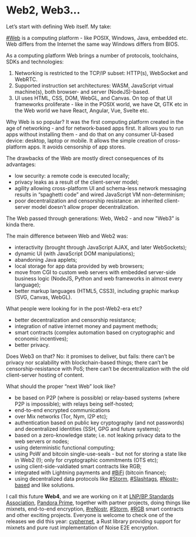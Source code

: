 # Web2, Web3...

Let’s start with defining Web itself. My take:&#x20;

[#Web](https://snort.social/t/Web) is a computing platform - like POSIX, Windows, Java, embedded etc. Web differs from the Internet the same way Windows differs from BIOS.&#x20;

As a computing platform Web brings a number of protocols, toolchains, SDKs and technologies:&#x20;

1. Networking is restricted to the TCP/IP subset: HTTP(s), WebSocket and WebRTC.
2. Supported instruction set architectures: WASM, JavaScript virtual machine(s), both browser- and server (NodeJS)-based.
3. UI uses HTML, CSS, DOM, WebGL, and Canvas. On top of that UI frameworks proliferate - like in the POSIX world, we have Qt, GTK etc in the Web world we have React, Angular, Vue, Svelte etc.

Why Web is so popular? It was the first computing platform created in the age of networking - and for network-based apps first. It allows you to run apps without installing them - and do that on any consumer UI-based device: desktop, laptop or mobile. It allows the simple creation of cross-platform apps. It avoids censorship of app stores.&#x20;

The drawbacks of the Web are mostly direct consequences of its advantages:&#x20;

* low security: a remote code is executed locally;
* privacy leaks as a result of the client-server model;
* agility allowing cross-platform UI and schema-less network messaging results in “spaghetti code” and wired JavaScript VM non-determinism;
* poor decentralization and censorship resistance: an inherited client-server model doesn’t allow proper decentralization.&#x20;

The Web passed through generations: Web, Web2 - and now "Web3" is kinda there.&#x20;

The main difference between Web and Web2 was:&#x20;

* interactivity (brought through JavaScript AJAX, and later WebSockets);
* dynamic UI (with JavaScript DOM manipulations);
* abandoning Java applets;
* local storage for app data provided by web browsers;
* move from CGI to custom web servers with embedded server-side business logic (NodeJS, Python and web frameworks in almost every language);
* better markup languages (HTML5, CSS3), including graphic markup (SVG, Canvas, WebGL).

What people were looking for in the post-Web2-era etc?&#x20;

* better decentralization and censorship resistance;
* integration of native internet money and payment methods;
* smart contracts (complex automation based on cryptographic and economic incentives);
* better privacy.

Does Web3 on that? No: it promises to deliver, but fails: there can’t be privacy nor scalability with blockchain-based things; there can’t be censorship-resistance with PoS; there can’t be decentralization with the old client-server hosting of content.

What should the proper “next Web” look like?&#x20;

* be based on P2P (where is possible) or relay-based systems (where P2P is impossible); with relays being self-hosted;
* end-to-end encrypted communications
* over Mix networks (Tor, Nym, I2P etc);
* authentication based on public key cryptography (and not passwords) and decentralized identities (SSH, GPG and future systems);
* based on a zero-knowledge state; i.e. not leaking privacy data to the web servers or nodes;
* using deterministic functional computing;
* using PoW and bitcoin single-use-seals - but not for storing a state like in Web2 (!); only for cryptographic commitments (OTS etc);
* using client-side-valdiated smart contracts like RGB;&#x20;
* integrated with Lightning payments and [#BiFi](https://snort.social/t/BiFi) (bitcoin finance);
* using decentralized data protocols like [#Storm](https://snort.social/t/Storm), [#Slashtags](https://snort.social/t/Slashtags), [#Nostr-based](https://snort.social/t/Nostr-based) and like solutions.&#x20;

I call this future **Web4**, and we are working on it at [LNP/BP Standards Association](http://localhost:5000/o/-MO35HartFKtUgrkgzLy/s/-McfDPD66AVSPTr3V62W/), [Pandora Prime](http://localhost:5000/o/-MO35HartFKtUgrkgzLy/s/Blh0PdjVf3XiYzSfpSyZ/),  together with partner projects, doing things like mixnets, end-to-end encryption, [#reNostr](https://snort.social/t/reNostr), [#Storm](https://snort.social/t/Storm), [#RGB](https://snort.social/t/RGB) smart contracts and other exciting projects. Everyone is welcome to check one of the releases we did this year: [cyphernet](https://github.com/Cyphernet-DAO/rust-cyphernet/), a Rust library providing support for mixnets and pure rust implementation of Noise E2E encryption.
